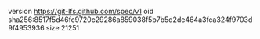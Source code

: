 version https://git-lfs.github.com/spec/v1
oid sha256:8517f5d46fc9720c29286a859038f5b7b5d2de464a3fca324f9703d9f4953936
size 21251

